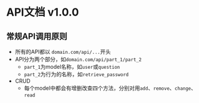# API文档 v1.0.0

## 常规API调用原则
- 所有的API都以 `domain.com/api/...`开头
- API分为两个部分，如`domain.com/api/part_1/part_2`
  - `part_1`为model名称，如`user`或`question`
  - `part_2`为行为的名称，如`retrieve_password`
- CRUD
  - 每个model中都会有增删改查四个方法，分别对用`add`、`remove`、`change`、
  `read`